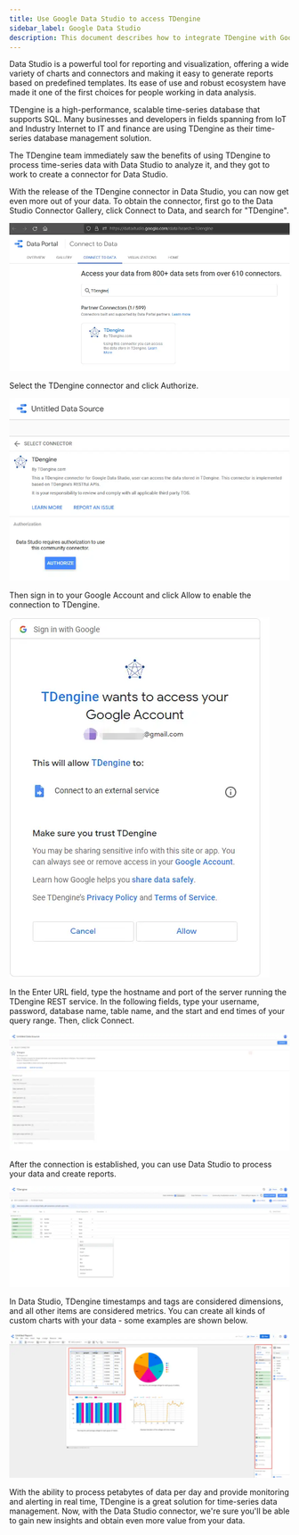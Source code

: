 ```yaml
---
title: Use Google Data Studio to access TDengine
sidebar_label: Google Data Studio
description: This document describes how to integrate TDengine with Google Data Studio.
---
```


Data Studio is a powerful tool for reporting and visualization, offering a wide variety of charts and connectors and making it easy to generate reports based on predefined templates. Its ease of use and robust ecosystem have made it one of the first choices for people working in data analysis.

TDengine is a high-performance, scalable time-series database that supports SQL. Many businesses and developers in fields spanning from IoT and Industry Internet to IT and finance are using TDengine as their time-series database management solution.

The TDengine team immediately saw the benefits of using TDengine to process time-series data with Data Studio to analyze it, and they got to work to create a connector for Data Studio.

With the release of the TDengine connector in Data Studio, you can now get even more out of your data. To obtain the connector, first go to the Data Studio Connector Gallery, click Connect to Data, and search for "TDengine".

![02](../assets/gds-02.png.webp)

Select the TDengine connector and click Authorize.

![03](../assets/gds-03.png.webp)

Then sign in to your Google Account and click Allow to enable the connection to TDengine.

![04](../assets/gds-04.png.webp)

In the Enter URL field, type the hostname and port of the server running the TDengine REST service. In the following fields, type your username, password, database name, table name, and the start and end times of your query range. Then, click Connect.

![05](../assets/gds-05.png.webp)

After the connection is established, you can use Data Studio to process your data and create reports.

![06](../assets/gds-06.png.webp)

In Data Studio, TDengine timestamps and tags are considered dimensions, and all other items are considered metrics. You can create all kinds of custom charts with your data - some examples are shown below.

![07](../assets/gds-07.png.webp)

With the ability to process petabytes of data per day and provide monitoring and alerting in real time, TDengine is a great solution for time-series data management. Now, with the Data Studio connector, we're sure you'll be able to gain new insights and obtain even more value from your data.

